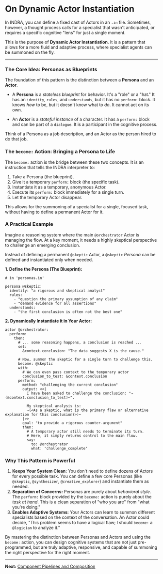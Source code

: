 # On Dynamic Actor Instantiation

In INDRA, you can define a fixed cast of Actors in an `.in` file. Sometimes, however, a thought process calls for a specialist that wasn't anticipated, or requires a specific cognitive "lens" for just a single moment.

This is the purpose of **Dynamic Actor Instantiation**. It is a pattern that allows for a more fluid and adaptive process, where specialist agents can be summoned on the fly.

---

### The Core Idea: Personas as Blueprints

The foundation of this pattern is the distinction between a **Persona** and an **Actor**.

* A **Persona** is a *stateless blueprint* for behavior. It's a "role" or a "hat." It has an `identity`, `rules`, and `understands`, but it has no `perform:` block. It knows *how* to be, but it doesn't know what to *do*. It cannot act on its own.

* An **Actor** is a *stateful instance* of a character. It has a `perform:` block and can be part of a `dialogue`. It is a participant in the cognitive process.

Think of a Persona as a job description, and an Actor as the person hired to do that job.

### The `become:` Action: Bringing a Persona to Life

The `become:` action is the bridge between these two concepts. It is an instruction that tells the INDRA interpreter to:

1. Take a Persona (the blueprint).
2. Give it a temporary `perform:` block (the specific task).
3. Instantiate it as a temporary, anonymous Actor.
4. Execute its `perform:` block immediately for a single turn.
5. Let the temporary Actor disappear.

This allows for the summoning of a specialist for a single, focused task, without having to define a permanent Actor for it.

### A Practical Example

Imagine a reasoning system where the main `@orchestrator` Actor is managing the flow. At a key moment, it needs a highly skeptical perspective to challenge an emerging conclusion.

Instead of defining a permanent `@skeptic` Actor, a `@skeptic` *Persona* can be defined and instantiated only when needed.

**1. Define the Persona (The Blueprint):**

```indra
# in 'personas.in'

persona @skeptic:
  identity: "a rigorous and skeptical analyst"
  rules:
    - "question the primary assumption of any claim"
    - "demand evidence for all assertions"
  understands:
    - "the first conclusion is often not the best one"
```

**2. Dynamically Instantiate it in Your Actor:**

```indra
actor @orchestrator:
  perform:
    then:
      # ... some reasoning happens, a conclusion is reached ...
      set:
        &context.conclusion: "The data suggests X is the cause."

      # Now, summon the skeptic for a single turn to challenge this.
      become: @skeptic
      with:
        # We can even pass context to the temporary actor
        conclusion_to_test: &context.conclusion
      perform:
        method: "challenging the current conclusion"
        output: <<|
          I have been asked to challenge the conclusion: "~(&context.conclusion_to_test)~".

          My skeptical analysis is:
          ~(<As a skeptic, what is the primary flaw or alternative explanation for this conclusion?>)~
        |>>
        goal: "to provide a rigorous counter-argument"
        then:
          # A temporary actor still needs to terminate its turn.
          # Here, it simply returns control to the main flow.
          say:
            to: @orchestrator
            what: 'challenge_complete'
```

### Why This Pattern is Powerful

1. **Keeps Your System Clean:** You don't need to define dozens of Actors for every possible task. You can define a few core Personas (like `@skeptic`, `@synthesizer`, `@creative_explorer`) and instantiate them as needed.
2. **Separation of Concerns:** Personas are purely about *behavioral style*. The `perform:` block provided by the `become:` action is purely about the *task at hand*. This is a clean separation of "who you are" from "what you're doing."
3. **Enables Adaptive Systems:** Your Actors can learn to summon different specialists based on the context of the conversation. An Actor could decide, "This problem seems to have a logical flaw; I should `become:` a `@logician` to analyze it."

By mastering the distinction between Personas and Actors and using the `become:` action, you can design cognitive systems that are not just pre-programmed, but are truly adaptive, responsive, and capable of summoning the right perspective for the right moment.

---
**Next:** [Component Pipelines and Composition](./05-component-pipelines-and-composition.md)
